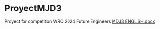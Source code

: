 # ProyectMJD3
Proyect for competition WRO 2024 Future Engineers
[MDJ3 ENGLISH.docx](https://github.com/user-attachments/files/16646651/MDJ3.ENGLISH.docx)

